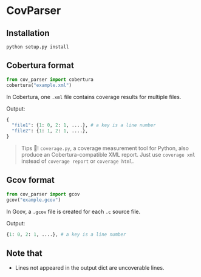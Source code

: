 # CovParser

## Installation
```shell
python setup.py install
```

## Cobertura format
```python
from cov_parser import cobertura
cobertura("example.xml")
```

In Cobertura, one `.xml` file contains coverage results for multiple files.

Output:
```python
{
  "file1": {1: 0, 2: 1, ....}, # a key is a line number 
  "file2": {1: 1, 2: 1, ....},
}
```

> Tips 🐙! `coverage.py`, a coverage measurement tool for Python, also produce an Cobertura-compatible XML report. Just use `coverage xml` instead of `coverage report` or `coverage html`.


## Gcov format
```python
from cov_parser import gcov
gcov("example.gcov")
```

In Gcov, a `.gcov` file is created for each `.c` source file.

Output:
```python
{1: 0, 2: 1, ....}, # a key is a line number 
```

## Note that
- Lines not appeared in the output dict are uncoverable lines.
